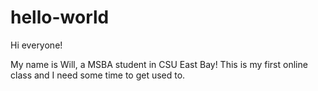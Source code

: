 # hello-world
Hi everyone!

My name is Will, a MSBA student in CSU East Bay! This is my first online class and I need some time to get used to.
